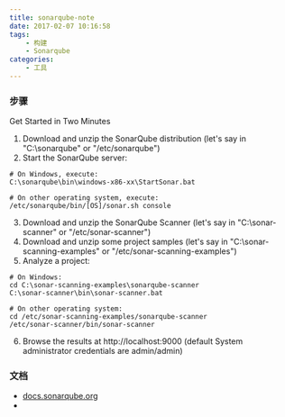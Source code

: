 ```yaml
---
title: sonarqube-note
date: 2017-02-07 10:16:58
tags:
    - 构建
    - Sonarqube
categories:
	- 工具
---
```


### 步骤

Get Started in Two Minutes
1. Download and unzip the SonarQube distribution (let's say in "C:\sonarqube" or "/etc/sonarqube")
2. Start the SonarQube server:
```
# On Windows, execute:
C:\sonarqube\bin\windows-x86-xx\StartSonar.bat
 
# On other operating system, execute:
/etc/sonarqube/bin/[OS]/sonar.sh console
```
3. Download and unzip the SonarQube Scanner (let's say in "C:\sonar-scanner" or "/etc/sonar-scanner")
4. Download and unzip some project samples (let's say in "C:\sonar-scanning-examples" or "/etc/sonar-scanning-examples")
5. Analyze a project:
```
# On Windows:
cd C:\sonar-scanning-examples\sonarqube-scanner
C:\sonar-scanner\bin\sonar-scanner.bat
 
# On other operating system:
cd /etc/sonar-scanning-examples/sonarqube-scanner
/etc/sonar-scanner/bin/sonar-scanner
```
6. Browse the results at http://localhost:9000 (default System administrator credentials are admin/admin)


### 文档
- [docs.sonarqube.org](https://docs.sonarqube.org/display/HOME/SonarQube+Platform)
- 
